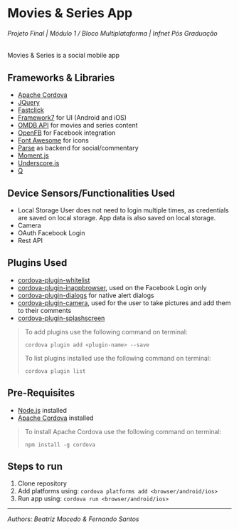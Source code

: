 # Movies & Series App
###### Projeto Final | Módulo 1 / Bloco Multiplataforma | Infnet Pós Graduação

Movies & Series is a social mobile app

## Frameworks & Libraries

* [Apache Cordova](https://cordova.apache.org/)
* [JQuery](https://jquery.com/)
* [Fastclick](https://github.com/ftlabs/fastclick)
* [Framework7](http://www.idangero.us/framework7/) for UI (Android and iOS)
* [OMDB API](http://www.omdbapi.com/) for movies and series content
* [OpenFB](https://github.com/ccoenraets/OpenFB) for Facebook integration
* [Font Awesome](http://fortawesome.github.io/Font-Awesome/) for icons
* [Parse](https://www.parse.com/) as backend for social/commentary
* [Moment.js](http://momentjs.com/)
* [Underscore.js](http://underscorejs.org/)
* [Q](http://documentup.com/kriskowal/q/)

## Device Sensors/Functionalities Used

* Local Storage
    User does not need to login multiple times, as credentials are saved on local storage. App data is also saved on local storage.
* Camera
* OAuth
    Facebook Login
* Rest API


## Plugins Used

* [cordova-plugin-whitelist](https://github.com/apache/cordova-plugin-whitelist)
* [cordova-plugin-inappbrowser](https://github.com/apache/cordova-plugin-inappbrowser), used on the Facebook Login only
* [cordova-plugin-dialogs](https://github.com/apache/cordova-plugin-dialogs) for native alert dialogs
* [cordova-plugin-camera](https://github.com/apache/cordova-plugin-camera), used for the user to take pictures and add them to their comments
* [cordova-plugin-splashscreen](https://github.com/apache/cordova-plugin-splashscreen)


> To add plugins use the following command on terminal:
> ```
> cordova plugin add <plugin-name> --save
> ```
> To list plugins installed use the following command on terminal:
> ```
> cordova plugin list
> ```

## Pre-Requisites

* [Node.js](https://nodejs.org/) installed
* [Apache Cordova](https://cordova.apache.org/) installed

> To install Apache Cordova use the following command on terminal:
> ```
> npm install -g cordova
> ```

## Steps to run

1. Clone repository
2. Add platforms using: ```cordova platforms add <browser/android/ios>```
3. Run app using: ```cordova run <browser/android/ios>```

* * *

*Authors: Beatriz Macedo & Fernando Santos*
